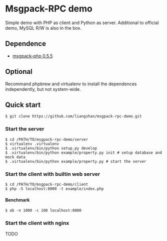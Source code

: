 Msgpack-RPC demo
================
Simple demo with PHP as client and Python as server. Additional to official demo, MySQL R/W is also in the box.

## Dependence
+ [msgpack-php 0.5.5](https://github.com/msgpack/msgpack-php)

## Optional
Recommand phpbrew and virtualenv to install the dependences independently, but not system-wide.

## Quick start

	$ git clone https://github.com/liangshan/msgpack-rpc-demo.git

### Start the server

	$ cd /PATH/TO/msgpack-rpc-demo/server
	$ virtualenv .virtualenv
	$ .virtualenv/bin/python setup.py develop
	$ .virtualenv/bin/python example/property.py init # setup database and mock data
	$ .virtualenv/bin/python example/property.py # start the server

### Start the client with builtin web server
	
	$ cd /PATH/TO/msgpack-rpc-demo/client
	$ php -S localhost:8000 -t example/index.php

#### Benchmark

```
$ ab -n 1000 -c 100 localhost:8000

```
### Start the client with nginx

TODO

